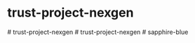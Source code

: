 ﻿# trust-project-nexgen
#   t r u s t - p r o j e c t - n e x g e n  
 #   t r u s t - p r o j e c t - n e x g e n  
 #   s a p p h i r e - b l u e  
 